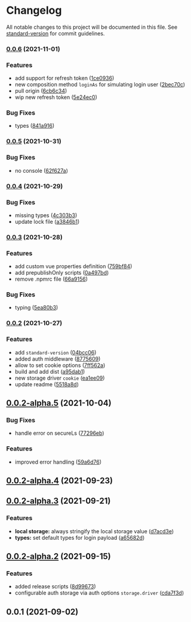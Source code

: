# Changelog

All notable changes to this project will be documented in this file. See [standard-version](https://github.com/conventional-changelog/standard-version) for commit guidelines.

### [0.0.6](https://gitlab.com/wartek-id/belajar-id/belajar.id-cms/compare/v0.0.5...v0.0.6) (2021-11-01)


### Features

* add support for refresh token ([1ce0936](https://gitlab.com/wartek-id/belajar-id/belajar.id-cms/commit/1ce0936f879bc9bc57734dd3636c716c670358e0))
* new composition method `loginAs` for simulating login user ([2bec70c](https://gitlab.com/wartek-id/belajar-id/belajar.id-cms/commit/2bec70c9e738ae3447bad31d7762501fdf970047))
* pull origin ([6cb6c34](https://gitlab.com/wartek-id/belajar-id/belajar.id-cms/commit/6cb6c34546af488c188bbe2232f7bcf1e917e8fd))
* wip new refresh token ([5e24ec0](https://gitlab.com/wartek-id/belajar-id/belajar.id-cms/commit/5e24ec0fc690de88d48f403f7d75a1942e2548e2))


### Bug Fixes

* types ([841a916](https://gitlab.com/wartek-id/belajar-id/belajar.id-cms/commit/841a91689c4eb54550b270c125d2e0ff8937b718))

### [0.0.5](https://ssh.dev.azure.com///compare/v0.0.4...v0.0.5) (2021-10-31)


### Bug Fixes

* no console ([62f627a](https://ssh.dev.azure.com///commit/62f627a1fc02151fb52f6d8dc435d45b59350493))

### [0.0.4](https://github.com/pinteraktif/smart-akmil-web/compare/v0.0.3...v0.0.4) (2021-10-29)


### Bug Fixes

* missing types ([4c303b3](https://github.com/pinteraktif/smart-akmil-web/commit/4c303b33e3b57cc67d83aa57a47c0da494ebb170))
* update lock file ([a3846b1](https://github.com/pinteraktif/smart-akmil-web/commit/a3846b12b7a23063b2ebf0e819cdab69d04fae30))

### [0.0.3](https://github.com/pinteraktif/smart-akmil-web/compare/v0.0.2...v0.0.3) (2021-10-28)


### Features

* add custom vue properties definition ([759bf84](https://github.com/pinteraktif/smart-akmil-web/commit/759bf84c416177aa3fdb6b0ef0b6b643b2b2301a))
* add prepublishOnly scripts ([0a497bd](https://github.com/pinteraktif/smart-akmil-web/commit/0a497bdc1027b5dec5a5497638a846ced823d943))
* remove .npmrc file ([66a9156](https://github.com/pinteraktif/smart-akmil-web/commit/66a9156474bf30db647d5a77d5067feb3f9c88d0))


### Bug Fixes

* typing ([5ea80b3](https://github.com/pinteraktif/smart-akmil-web/commit/5ea80b3434bbaa4a3280ffbcfecd2cbb1035ee22))

### [0.0.2](https://github.com/pinteraktif/smart-akmil-web/compare/v0.0.2-alpha.5...v0.0.2) (2021-10-27)


### Features

* add `standard-version` ([04bcc06](https://github.com/pinteraktif/smart-akmil-web/commit/04bcc06416c3b96b03d166becd8d4efc1d4e9baa))
* added auth middleware ([8775609](https://github.com/pinteraktif/smart-akmil-web/commit/8775609d2ee1bb9af0a9bb4cc33bf06b83a697b2))
* allow to set cookie options ([7ff562a](https://github.com/pinteraktif/smart-akmil-web/commit/7ff562ab182032f1cef4412b0c8041022e83d66d))
* build and add dist ([a95dab1](https://github.com/pinteraktif/smart-akmil-web/commit/a95dab1353155ae26dabce547f643f24961c9b12))
* new storage driver `cookie` ([ea1ee09](https://github.com/pinteraktif/smart-akmil-web/commit/ea1ee096d747cb7a0f21e74a8eb63734a5a64d1d))
* update readme ([5518a8d](https://github.com/pinteraktif/smart-akmil-web/commit/5518a8dbd47335f6f4dff18a89d720ab18a4a167))

## [0.0.2-alpha.5](https://github.com/pinteraktif/smark-akmil-cms/compare/v0.0.2-alpha.4...v0.0.2-alpha.5) (2021-10-04)


### Bug Fixes

* handle error on secureLs ([77296eb](https://github.com/pinteraktif/smark-akmil-cms/commit/77296eb0eca9970c0b958c95c5387763a5405f96))


### Features

* improved error handling ([59a6d76](https://github.com/pinteraktif/smark-akmil-cms/commit/59a6d76d902249210dc9bb5737ba71f5f1acd8dc))



## [0.0.2-alpha.4](https://github.com/pinteraktif/smark-akmil-cms/compare/v0.0.2-alpha.3...v0.0.2-alpha.4) (2021-09-23)



## [0.0.2-alpha.3](https://github.com/pinteraktif/smark-akmil-cms/compare/v0.0.2-alpha.2...v0.0.2-alpha.3) (2021-09-21)


### Features

* **local storage:** always stringify the local storage value ([d7acd3e](https://github.com/pinteraktif/smark-akmil-cms/commit/d7acd3e17c0ca393c0aca0ea78164272d1a8120d))
* **types:** set default types for login payload ([a65682d](https://github.com/pinteraktif/smark-akmil-cms/commit/a65682d8cebee587194897f875877df77ae43cc8))



## [0.0.2-alpha.2](https://github.com/pinteraktif/smark-akmil-cms/compare/v0.0.1...v0.0.2-alpha.2) (2021-09-15)


### Features

* added release scripts ([8d99673](https://github.com/pinteraktif/smark-akmil-cms/commit/8d9967323d5d976fe9096682f8838ff5f8bf60f8))
* configurable auth storage via auth options `storage.driver` ([cda7f3d](https://github.com/pinteraktif/smark-akmil-cms/commit/cda7f3d7cde0ba0fd6ecd17e791d56d3b95a3cea))



## 0.0.1 (2021-09-02)
